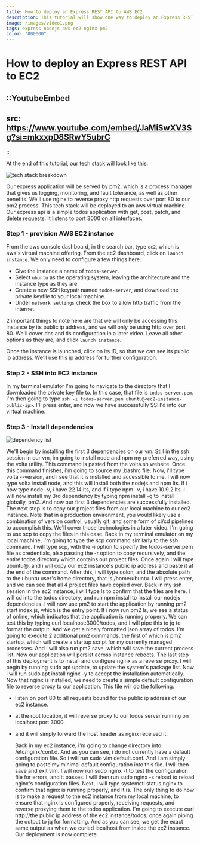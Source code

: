 ```yaml
---
title: How to deploy an Express REST API to AWS EC2
description: This tutorial will show one way to deploy an Express REST API to an EC2 instance using Nginx as a reverse proxy.
image: /images/video1.png
tags: express nodejs aws ec2 nginx pm2
color: "000000"
---
```


# How to deploy an Express REST API to EC2

::YoutubeEmbed
---
src: https://www.youtube.com/embed/JaMiSwXV3Sg?si=mkxxpD8SRwY5ubrC
---
::

At the end of this tutorial, our tech stack will look like this:

![tech stack breakdown](/images/express-pm2-nginx-ec2/tech-stack.png)

Our express application will be served by pm2, which is a process manager that gives us logging, monitoring, and fault tolerance, as well as other benefits.
We'll use nginx to reverse proxy http requests over port 80 to our pm2 process.
This tech stack will be deployed to an aws virtual machine.
Our express api is a simple todos application with get, post, patch, and delete requests.
It listens to port 3000 on all interfaces.

### Step 1 - provision AWS EC2 instance

From the aws console dashboard, in the search bar, type `ec2`, which is aws's virtual machine offering.
From the ec2 dashboard, click on `launch instance`.
We only need to configure a few things here.

- Give the instance a name of `todos-server`.
- Select `ubuntu` as the operating system, leaving the architecture and the instance type as they are.
- Create a new SSH keypair named `todos-server`, and download the private keyfile to your local machine.
- Under `network settings` check the box to allow http traffic from the internet.

2 important things to note here are that we will only be accessing this instance by its public ip address, and we will only be using http over port 80.
We'll cover dns and tls configuration in a later video.
Leave all other options as they are, and click `launch instance`.

Once the instance is launched, click on its ID, so that we can see its public ip address.
We'll use this ip address for further configuration.

### Step 2 - SSH into EC2 instance

In my terminal emulator I'm going to navigate to the directory that I downloaded the private key file to.
In this case, that file is `todos-server.pem`.
I'm then going to type `ssh -i todos-server.pem ubuntu@<ec2-instance-public-ip>`.
I'll press enter, and now we have successfully SSH'd into our virtual machine.

### Step 3 - Install dependencies

![dependency list](/images/express-pm2-nginx-ec2/dependencies.png)

We'll begin by installing the first 3 dependencies on our vm.
Still in the ssh session in our vm, im going to install node and npm my preferred way, using the volta utility.
This command is pasted from the volta.sh website.
Once this command finishes, i'm going to source my .bashrc file.
Now, i'll type volta --version, and i see that it is installed and accessible to me.
I will now type volta install node, and this will install both the nodejs and npm lts.
If i now type node -v, i have 22.14 lts, and if i type npm -v, i have 10.9.2 lts.
I will now install my 3rd dependency by typing npm install -g to install globally, pm2.
And now our first 3 dependencies are successfully installed.
The next step is to copy our project files from our local machine to our ec2 instance.
Note that in a production environment, you would likely use a combination of version control, usually git, and some form of ci/cd pipelines to accomplish this.
We'll cover those technologies in a later video.
I'm going to use scp to copy the files in this case.
Back in my terminal emulator on my local machine, i'm going to type the scp command similarly to the ssh command.
I will type scp, with the -i option to specify the todos-server.pem file as credentials, also passing the -r option to copy recursively, and the entire todos directory which contains our project files.
Once again i will type ubuntu@, and i will copy our ec2 instance's public ip address and paste it at the end of the command.
After this, i will type colon, and the absolute path to the ubuntu user's home directory, that is /home/ubuntu.
I will press enter, and we can see that all 4 project files have copied over.
Back in my ssh session in the ec2 instance, i will type ls to confirm that the files are here.
I will cd into the todos directory, and run npm install to install our nodejs dependencies.
I will now use pm2 to start the application by running pm2 start index.js, which is the entry point.
If i now run pm2 ls, we see a status of online, which indicates that the application is running properly.
We can test this by typing curl localhost:3000/todos, and i will pipe this to jq to format the output.
And we get a nicely formatted json array of todos.
I'm going to execute 2 additional pm2 commands, the first of which is pm2 startup, which will create a startup script for my currently managed processes.
And i will also run pm2 save, which will save the current process list.
Now our application will persist across instance reboots.
The last step of this deployment is to install and configure nginx as a reverse proxy.
I will begin by running sudo apt update, to update the system's package list.
Now i will run sudo apt install nginx -y to accept the installation automatically.
Now that nginx is installed, we need to create a simple default configuration file to reverse proxy to our application.
This file will do the following:

- listen on port 80 to all requests bound for the public ip address of our ec2 instance.
- at the root location, it will reverse proxy to our todos server running on localhost port 3000.
- and it will simply forward the host header as nginx received it.

  Back in my ec2 instance, i'm going to change directory into /etc/nginx/conf.d.
  And as you can see, i do not currently have a default configuration file.
  So i will run sudo vim default.conf.
  And i am simply going to paste my minimal default configuration into this file.
  I will then save and exit vim.
  I will now run sudo nginx -t to test the configuration file for errors, and it passes.
  I will then run sudo nginx -s reload to reload nginx's configuration files.
  Next, i will type systemctl status nginx to confirm that nginx is running properly, and it is.
  The only thing to do now is to make a request to the ec2 instance from my local machine, to ensure that nginx is configured properly, receiving requests, and reverse proxying them to the todos application.
  I'm going to execute curl http://the public ip address of the ec2 instance/todos, once again piping the output to jq for formatting.
  And as you can see, we get the exact same output as when we curled localhost from inside the ec2 instance.
  Our deployment is now complete.
